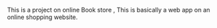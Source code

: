 This is a project on online Book store , This is basically  a web app on an online shopping website.